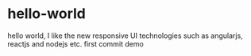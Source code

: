 # hello-world
hello world,
I like the new responsive UI technologies such as angularjs, reactjs and nodejs etc.
first commit demo
